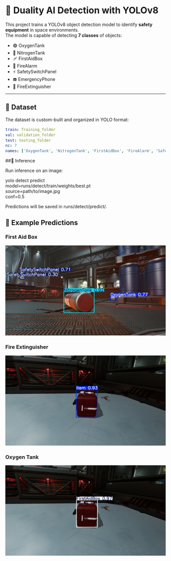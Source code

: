 # 🚨 Duality AI Detection with YOLOv8

This project trains a YOLOv8 object detection model to identify **safety equipment** in space environments.  
The model is capable of detecting **7 classes** of objects:  

- 🟢 OxygenTank  
- 🔵 NitrogenTank  
- 🩹 FirstAidBox  
- 🔔 FireAlarm  
- ⚡ SafetySwitchPanel  
- ☎️ EmergencyPhone  
- 🔴 FireExtinguisher  

---

## 📂 Dataset
The dataset is custom-built and organized in YOLO format:  

```yaml
train: Training_folder
val: validation_folder
test: testing_folder
nc: 7
names: ['OxygenTank', 'NitrogenTank', 'FirstAidBox', 'FireAlarm', 'SafetySwitchPanel', 'EmergencyPhone', 'FireExtinguisher']
```
##🚀 Inference

Run inference on an image:

yolo detect predict \
  model=runs/detect/train/weights/best.pt \
  source=path/to/image.jpg \
  conf=0.5


Predictions will be saved in runs/detect/predict/.


## 🧪 Example Predictions

### First Aid Box
![FirstAid Prediction](https://github.com/Hemanth098/Duality-AI-Dataset-Falcon/blob/main/runs/detect/predict/000000031_dark_clutter.jpg)

### Fire Extinguisher
![FireExtinguisher Prediction](https://github.com/Hemanth098/Duality-AI-Dataset-Falcon/blob/main/runs/detect/predict2/000000008_vlight_unclutter.jpg)

### Oxygen Tank
![OxygenTank Prediction](https://github.com/Hemanth098/Duality-AI-Dataset-Falcon/blob/main/runs/detect/predict3/000000008_vlight_unclutter.jpg)
